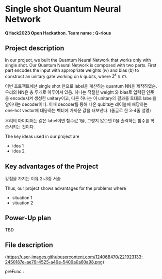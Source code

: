 
# Single shot Quantum Neural Network
#### QHack2023 Open Hackathon. Team name : Q-rious


## Project description
In our project, we built the Quantum Neural Network that works only with single shot. Our Quantum Neural Network is composed with two parts. 
First part encodes the input with appropriate weights ($w$) and bias ($b$) to construct an unitary gate working on $k$ qubits, where $2^k \geq m$.

이번 프로젝트에선 single shot 만으로 label을 계산하는 quantum NN을 제작하였슴.
우리의 NN은 총 두개로 이루어져 있음. 
하나는 적절한 weight 와 bias로 입력된 인풋을 encode시켜 생성한 unitary이고, 다른 하나는 이 unitary의 결과를 토대로 label을 알아내는 decoder이다. 이때 decoder를 통해 나온 qubits는 레이블에 해당하는 one-hot vector에 대응하는 벡터에 가까운 값을 내보낸다. 
(줄글로 한 3-4줄 설명)

우리의 아이디어는 같은 label이면 함수값 1을, 그렇지 않으면 0을 출력하는 함수를 학습시키는 것이다.

The key ideas used in our project are
- idea 1
- idea 2

## Key advantages of the Project
강점을 가지는 이유 2~3중 서술


Thus, our project shows advantages for the problems where
- situation 1
- situation 2

## Power-Up plan
TBD


## File description

(https://user-images.githubusercontent.com/124068470/221923133-2450187e-ae76-4525-a49e-5409a0a60a98.png)

preFunc : 
